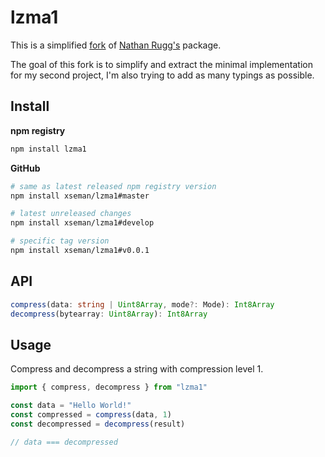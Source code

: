 # lzma1

This is a simplified [fork][fork-link] of [Nathan Rugg's][fork-author] package.

The goal of this fork is to simplify and extract the minimal implementation for
my second project, I'm also trying to add as many typings as possible.

## Install

**npm registry**

```sh
npm install lzma1
```

**GitHub**

```sh
# same as latest released npm registry version
npm install xseman/lzma1#master

# latest unreleased changes
npm install xseman/lzma1#develop

# specific tag version
npm install xseman/lzma1#v0.0.1
```

## API

```ts
compress(data: string | Uint8Array, mode?: Mode): Int8Array
decompress(bytearray: Uint8Array): Int8Array
```

## Usage

Compress and decompress a string with compression level 1.

```js
import { compress, decompress } from "lzma1"

const data = "Hello World!"
const compressed = compress(data, 1)
const decompressed = decompress(result)

// data === decompressed
```

[fork-link]: https://github.com/LZMA-JS/LZMA-JS
[fork-author]: https://github.com/nmrugg
